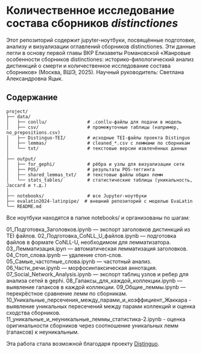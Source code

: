 # Количественное исследование состава сборников _distinctiones_ 


Этот репозиторий содержит jupyter-ноутбуки, посвящённые подготовке, анализу и визуализации оглавлений сборников distinctiones. Эти данные легли в основу первой главы ВКР Елизаветы Романовской «Жанровые особенности сборников distinctiones: историко-филологический анализ дистинкций о смерти и количественное исследование состава сборников» (Москва, ВШЭ, 2025). Научный руководитель: Светлана Александровна Яцык. 

## Содержание

```text
project/
├── data/
│   ├── conllu/               # .conllu-файлы для подачи в модель
│   ├── csv/                  # промежуточные таблицы (например, no_prepositions.csv)
│   ├── Distinguo-TEI/        # исходные TEI-файлы проекта Distinguo
│   ├── lemmas/               # cleaned_*.csv с леммами по сборникам
│   └── txt/                  # текстовые версии извлечённых данных
│
├── output/
│   ├── for_gephi/            # рёбра и узлы для визуализации сети
│   ├── POS/                  # результаты POS-теггинга
│   ├── shared_lemmas_txt/    # текстовые файлы общих лемм
│   └── stats_tables/         # статистические таблицы (уникальность, Jaccard и т.д.)
│
├── notebooks/                # все Jupyter-ноутбуки
├── evalatin2024-latinpipe/  # внешний репозиторий с моделью EvaLatin
└── README.md
```

Все ноутбуки находятся в папке notebooks/ и организованы по шагам:

01_Подготовка_Заголовков.ipynb — экспорт заголовков дистинкций из TEI файлов.
02_Подготовка_CoNLL_U_файлов.ipynb — подготовка файлов в формате CoNLL-U, необходимом для лемматизатора. 
03_Лемматизация.ipyn — автоматическая лемматизация заголовков.
04_Стоп_слова.ipynb — удаление стоп-слов.
05_Самые_частотные_слова.ipynb — частотный анализ.
06_Части_речи.ipynb — морфосинтаксическая аннотация.
07_Social_Network_Analysis.ipynb — экспорт таблиц узлов и ребер для анализа сетей в gephi.
08_Гапаксы_для_каждой_коллекции.ipynb — выявление гапаксов в каждой коллекции.
09_Общие_леммы.ipynb — перекрёстное сравнение лемм по сборникам.
10_Уникальные_персечения_между_парами_и_коэффициент_Жаккара - выявление уникальных пересечений между парами коллекций и оценка сходства сборников.
11_уникальные_и_неуникальные_леммы_статистика-2.ipynb - оценка оригинальности сборников через соотношение уникальных лемм (гапаксов) к неуникальным.


Эта работа стала возможной благодаря проекту [Distinguo](https://distinguo.huma-num.fr). 
